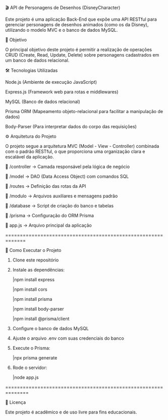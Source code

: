 🎬 API de Personagens de Desenhos (DisneyCharacter)

Este projeto é uma aplicação Back-End que expõe uma API RESTful para gerenciar personagens de desenhos animados (como os da Disney), utilizando o modelo MVC e o banco de dados MySQL.

📌 Objetivo

O principal objetivo deste projeto é permitir a realização de operações CRUD (Create, Read, Update, Delete) sobre personagens cadastrados em um banco de dados relacional.


🛠️ Tecnologias Utilizadas

Node.js (Ambiente de execução JavaScript)

Express.js (Framework web para rotas e middlewares)

MySQL (Banco de dados relacional)

Prisma ORM (Mapeamento objeto-relacional para facilitar a manipulação de dados)

Body-Parser (Para interpretar dados do corpo das requisições)


⚙️ Arquitetura do Projeto

O projeto segue a arquitetura MVC (Model - View - Controller) combinada com o padrão RESTful, o que proporciona uma organização clara e escalável da aplicação.
 
 
📁 /controller → Camada responsável pela lógica de negócio

📁 /model → DAO (Data Access Object) com comandos SQL

📁 /routes → Definição das rotas da API

📁 /modulo → Arquivos auxiliares e mensagens padrão

📁 /database → Script de criação do banco e tabelas

📁 /prisma → Configuração do ORM Prisma

📄 app.js → Arquivo principal da aplicação


=============================================================

🚀 Como Executar o Projeto

1. Clone este repositório

2. Instale as dependências:

    |npm install express 

    |npm install cors

    |npm install prisma

    |npm install body-parser

    |npm install @prisma/client


3. Configure o banco de dados MySQL

4. Ajuste o arquivo .env com suas credenciais do banco

5. Execute o Prisma:

    |npx prisma generate

6. Rode o servidor:

    |node app.js


==============================================================



📝 Licença

Este projeto é acadêmico e de uso livre para fins educacionais.
